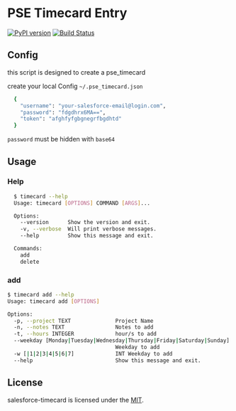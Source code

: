 # PSE Timecard Entry


[![PyPI version](https://badge.fury.io/py/salesforce-timecard.svg)](https://badge.fury.io/py/salesforce-timecard)
[![Build Status](https://api.travis-ci.org/giuliocalzolari/salesforce-timecard.svg?branch=master)](https://travis-ci.org/giuliocalzolari/salesforce-timecard/)


## Config
this script is designed to create a pse_timecard

create your local Config `~/.pse_timecard.json`

```bash
  {
    "username": "your-salesforce-email@login.com",
    "password": "fdgdhrx6MA==",
    "token": "afghfyfgbgnegrfbgdhtd"
  }
```

`password` must be hidden with `base64`


## Usage
### Help
```bash
  $ timecard --help
  Usage: timecard [OPTIONS] COMMAND [ARGS]...

  Options:
    --version      Show the version and exit.
    -v, --verbose  Will print verbose messages.
    --help         Show this message and exit.

  Commands:
    add
    delete
```

### add

```bash
$ timecard add --help
Usage: timecard add [OPTIONS]

Options:
  -p, --project TEXT              Project Name
  -n, --notes TEXT                Notes to add
  -t, --hours INTEGER             hour/s to add
  --weekday [Monday|Tuesday|Wednesday|Thursday|Friday|Saturday|Sunday]
                                  Weekday to add
  -w [|1|2|3|4|5|6|7]             INT Weekday to add
  --help                          Show this message and exit.
```

License
-------

salesforce-timecard is licensed under the [MIT](LICENSE).
